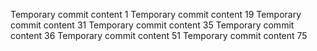 Temporary commit content 1
Temporary commit content 19
Temporary commit content 31
Temporary commit content 35
Temporary commit content 36
Temporary commit content 51
Temporary commit content 75
